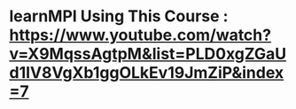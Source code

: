 # learnMPI Using This Course : https://www.youtube.com/watch?v=X9MqssAgtpM&list=PLD0xgZGaUd1IV8VgXb1ggOLkEv19JmZiP&index=7
